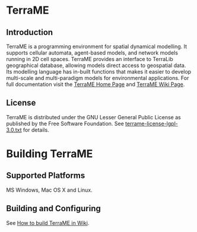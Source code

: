 # TerraME
## Introduction
TerraME is a programming environment for spatial dynamical modelling. It supports cellular automata, agent-based models, and network models running in 2D cell spaces. TerraME provides an interface to TerraLib geographical database, allowing models direct access to geospatial data. Its modelling language has in-built functions that makes it easier to develop multi-scale and multi-paradigm models for environmental applications. For full documentation visit the [TerraME Home Page](http://terrame.org) and [TerraME Wiki Page](https://github.com/TerraME/terrame/wiki).

## License
TerraME is distributed under the GNU Lesser General Public License as published by the Free Software Foundation. See [terrame-license-lgpl-3.0.txt](https://github.com/TerraME/terrame/blob/master/licenses/terrame-license-lgpl-3.0.txt) for details. 

# Building TerraME

## Supported Platforms
MS Windows, Mac OS X and Linux.

## Building and Configuring
See [How to build TerraME in Wiki](https://github.com/TerraME/terrame/wiki/Building-and-Configuring).
